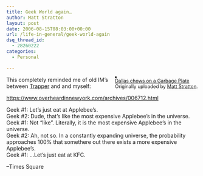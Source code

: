 ```yaml
---
title: Geek World again…
author: Matt Stratton
layout: post
date: 2006-08-15T08:03:00+00:00
url: /life-in-general/geek-world-again
dsq_thread_id:
  - 28260222
categories:
  - Personal

---
```

<div style="float:right;margin-left:10px;margin-bottom:10px;">
  <a href="https://www.flickr.com/photos/mugsy/29764927/" title="photo sharing"><img src="https://static.flickr.com/22/29764927_a7c58eaa05_m.jpg" alt="" style="border:solid 2px #000000;" /></a> <br /> <span style="font-size:.9em;margin-top:0;"> <a href="https://www.flickr.com/photos/mugsy/29764927/">Dallas chows on a Garbage Plate</a> <br /> Originally uploaded by <a href="https://www.flickr.com/people/mugsy/">Matt Stratton</a>. </span>
</div>

This completely reminded me of old IM&#8217;s between [Trapper][1] and and myself:

<https://www.overheardinnewyork.com/archives/006712.html>

Geek #1: Let&#8217;s just eat at Applebee&#8217;s.  
Geek #2: Dude, that&#8217;s like the most expensive Applebee&#8217;s in the universe.  
Geek #1: Not &#8220;like&#8221;. Literally, it is the most expensive Applebee&#8217;s in the universe.  
Geek #2: Ah, not so. In a constantly expanding universe, the probability approaches 100% that somethere out there exists a more expensive Applebee&#8217;s.  
Geek #1: &#8230;Let&#8217;s just eat at KFC.

&#8211;Times Square

 [1]: https://www.tjmweb.com